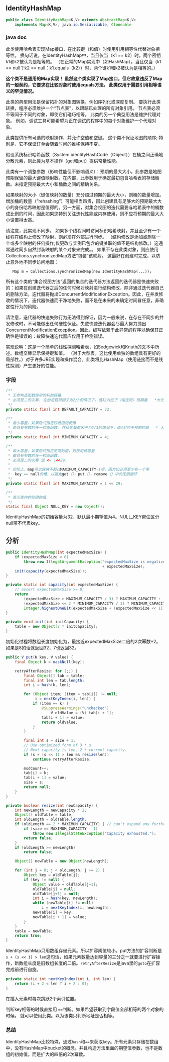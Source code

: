 ## IdentityHashMap

```java
public class IdentityHashMap<K,V> extends AbstractMap<K,V>
    implements Map<K,V>, java.io.Serializable, Cloneable
```

### java doc 

此类使用哈希表实现Map接口，在比较键（和值）时使用引用相等性代替对象相等性。 换句话说，在IdentityHashMap中，当且仅当（k1 == k2）时，两个密钥k1和k2被认为是相等的。 （在正常的Map实现中（如HashMap），当且仅当（k1 == null？k2 == null：k1.equals（k2））时，两个键k1和k2被认为是相等的。）

**这个类不是通用的Map实现！ 虽然这个类实现了Map接口，但它故意违反了Map的一般契约，它要求在比较对象时使用equals方法。 此类仅用于需要引用相等语义的罕见情况。**

此类的典型用法是保留拓扑的对象图转换，例如序列化或深度复制。 要执行此类转换，程序必须维护一个“节点表”，以跟踪已处理的所有对象引用。 节点表必须不等同于不同的对象，即使它们碰巧相等。 此类的另一个典型用法是维护代理对象。 例如，调试工具可能希望为正在调试的程序中的每个对象维护一个代理对象。

此类提供所有可选的映射操作，并允许空值和空键。 这个类不保证地图的顺序; 特别是，它不保证订单会随着时间的推移保持不变。

假设系统标识哈希函数（System.identityHashCode（Object））在桶之间正确地分散元素，则此类为基本操作（get和put）提供常量性能。

此类有一个调整参数（影响性能但不影响语义）：预期的最大大小。此参数是地图预期保留的最大键值映射数。在内部，此参数用于确定最初包含哈希表的存储桶数。未指定预期最大大小和桶数之间的精确关系。

如果映射的大小（键值映射的数量）充分超过预期的最大大小，则桶的数量增加。增加桶的数量（“rehashing”）可能相当昂贵，因此创建具有足够大的预期最大大小的身份哈希映射是值得的。另一方面，对集合视图的迭代需要与哈希表中的桶数成比例的时间，因此如果您特别关注迭代性能或内存使用，则不应将预期的最大大小设置得太高。

请注意，此实现不同步。 如果多个线程同时访问标识哈希映射，并且至少有一个线程在结构上修改了映射，则必须在外部进行同步。 （结构修改是添加或删除一个或多个映射的任何操作;仅更改与实例已包含的键关联的值不是结构修改。）这通常通过同步自然封装映射的某个对象来完成。。 如果不存在此类对象，则应使用Collections.synchronizedMap方法“包装”该映射。 这最好在创建时完成，以防止意外地不同步访问地图：

```
   Map m = Collections.synchronizedMap(new IdentityHashMap(...));
```

所有这个类的“集合视图方法”返回的集合的迭代器方法返回的迭代器是快速失败的：如果在创建迭代器之后的任何时候对映射进行结构修改，除非通过迭代器自己的删除方法，迭代器将抛出ConcurrentModificationException。因此，在并发修改的情况下，迭代器快速而干净地失败，而不是在未来的未确定时间冒任意，非确定性行为的风险。

请注意，迭代器的快速失败行为无法得到保证，因为一般来说，在存在不同步的并发修改时，不可能做出任何硬性保证。失败快速迭代器会尽最大努力抛出ConcurrentModificationException。因此，编写依赖于此异常的程序以确保其正确性是错误的：故障快速迭代器应仅用于检测错误。

实现说明：这是一个简单的线性探测哈希表，如Sedgewick和Knuth的文本中所述。数组交替显示保持键和值。 （对于大型表，这比使用单独的数组具有更好的局部性。）对于许多JRE实现和操作混合，此类将比HashMap（使用链接而不是线性探测）产生更好的性能。

### 字段

```java
/**
 * 无参构造函数使用的初始容量.
 * 必须是二的次幂. 在给定载荷因子为2/3的情况下，值32对应于（指定的）预期最   *大元素数量21。
 */
private static final int DEFAULT_CAPACITY = 32;

/**
 * 最小容量，如果隐式指定较低值则使用
 * 由具有参数的任一构造函数. 在给定载荷因子为2/3的情况下，值4对应于预期的最   * 大尺寸2。 必须是二的次幂。
 */
private static final int MINIMUM_CAPACITY = 4;

/**
 * 最大容量，如果隐式指定更高的值，则使用该容量
 * 由具有参数的任一构造函数.
 * 必须是二的次幂 值 <= 1<<29.
 *
 * 实际上，map可以容纳不超过MAXIMUM_CAPACITY-1项，因为它必须至少有一个带   
 *  key == null的槽，以避免get（），put（），remove（）中的无限循环
 */
private static final int MAXIMUM_CAPACITY = 1 << 29;

/**
 * 表示表内的空键的值.
 */
static final Object NULL_KEY = new Object();

```

IdentityHashMap的初始容量为32，默认最小期望值为4。NULL_KEY帮住区分null带不代表key。

## 分析 

```java
public IdentityHashMap(int expectedMaxSize) {
    if (expectedMaxSize < 0)
        throw new IllegalArgumentException("expectedMaxSize is negative: "
                                           + expectedMaxSize);
    init(capacity(expectedMaxSize));
}
```

```java
private static int capacity(int expectedMaxSize) {
    // assert expectedMaxSize >= 0;
    return
        (expectedMaxSize > MAXIMUM_CAPACITY / 3) ? MAXIMUM_CAPACITY :
        (expectedMaxSize <= 2 * MINIMUM_CAPACITY / 3) ? MINIMUM_CAPACITY :
        Integer.highestOneBit(expectedMaxSize + (expectedMaxSize << 1));
}
```

```java
private void init(int initCapacity) {
    table = new Object[2 * initCapacity];
}
```

初始化过程将数组长度初始化为，最接近expectedMaxSize二倍的2次幂数*2。如果是8的话就返回32，7也返回32。

```java
public V put(K key, V value) {
    final Object k = maskNull(key);

    retryAfterResize: for (;;) {
        final Object[] tab = table;
        final int len = tab.length;
        int i = hash(k, len);

        for (Object item; (item = tab[i]) != null;
             i = nextKeyIndex(i, len)) {
            if (item == k) {
                @SuppressWarnings("unchecked")
                    V oldValue = (V) tab[i + 1];
                tab[i + 1] = value;
                return oldValue;
            }
        }

        final int s = size + 1;
        // Use optimized form of 3 * s.
        // Next capacity is len, 2 * current capacity.
        if (s + (s << 1) > len && resize(len))
            continue retryAfterResize;

        modCount++;
        tab[i] = k;
        tab[i + 1] = value;
        size = s;
        return null;
    }
}
```

```java
private boolean resize(int newCapacity) {
    int newLength = newCapacity * 2;
    Object[] oldTable = table;
    int oldLength = oldTable.length;
    if (oldLength == 2 * MAXIMUM_CAPACITY) { // can't expand any further
        if (size == MAXIMUM_CAPACITY - 1)
            throw new IllegalStateException("Capacity exhausted.");
        return false;
    }
    if (oldLength >= newLength)
        return false;

    Object[] newTable = new Object[newLength];

    for (int j = 0; j < oldLength; j += 2) {
        Object key = oldTable[j];
        if (key != null) {
            Object value = oldTable[j+1];
            oldTable[j] = null;
            oldTable[j+1] = null;
            int i = hash(key, newLength);
            while (newTable[i] != null)
                i = nextKeyIndex(i, newLength);
            newTable[i] = key;
            newTable[i + 1] = value;
        }
    }
    table = newTable;
    return true;
}
```

IdentityHashMap只用数组存储元素。所以扩容阈值较小。put方法的扩容判断是`s + (s << 1) > len`这句话，如果元素数量达到容量的三分之一就要进行扩容操作，新数组长度是旧数组长度的二倍。`retryAfterResize`是java里的`goto`在扩容完成前进行自旋。

```java
private static int nextKeyIndex(int i, int len) {
    return (i + 2 < len ? i + 2 : 0);
}
```

在插入元素时每次跳跃2个索引位置。



判断key相等的时候直接用 `==`判断。如果希望获取到字段值全部相等的两个对象的时候， 就可以使用此类。以为该类只判断地址是否相等。



### 总结

IdentityHashMap比较特殊，通过`hash`和`==`来获取key。所有元素只存储在数组中，没有HashMap中bucket的概念。并且构造方法里面的期望值参数，也不是数组的初始值。而是扩大的四倍的2次幂数。